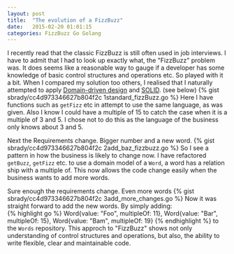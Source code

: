 ```yaml
---
layout: post
title:  "The evolution of a FizzBuzz"
date:   2015-02-20 01:01:15
categories: FizzBuzz Go Golang
---
```


I recently read that the classic FizzBuzz is still often used in job interviews. I have to admit that I had to look up
exactly what, the "FizzBuzz" problem was. It does seems like a reasonable way to gauge if a developer has some knowledge 
of basic control structures and operations etc. So played with it a bit. When I compared my solution too others,
I realised that I naturally attempted to apply [Domain-driven design](http://en.wikipedia.org/wiki/Domain-driven_design) and
[SOLID](http://en.wikipedia.org/wiki/SOLID_%28object-oriented_design%29). (see below)
{% gist sbrady/cc4d973346627b804f2c 1standard_fizzBuzz.go %}
Here I have functions such as `getFizz` etc in attempt to use the same language, as was given. Also I know I could have a
multiple of 15 to catch the case when it is a multiple of 3 and 5. I chose not to do this as the language of the business
only knows about 3 and 5.

Next the Requirements change.
Bigger number and a new word.
{% gist sbrady/cc4d973346627b804f2c 2add_baz_fizzbuzz.go %}
So I see a pattern in how the business is likely to change now. I have refactored `getBuzz`, `getFizz` etc. to use a 
domain model of a `Word`, a word has a relation ship with a multiple of. This now allows the code change easily when
the business wants to add more words.

Sure enough the requirements change. Even more words 
{% gist sbrady/cc4d973346627b804f2c 3add_more_changes.go %}
Now it was straight forward to add the new words. By simply adding:  
{% highlight go %}
Word{value: "Foo", multipleOf: 11},
Word{value: "Bar", multipleOf: 15},
Word{value: "Bam", multipleOf: 19}
{% endhighlight %}
to the `Words` repository. This approch to "FizzBuzz" shows not only understanding of control structures and operations, 
but also, the ability to write flexible, clear and maintainable code. 
